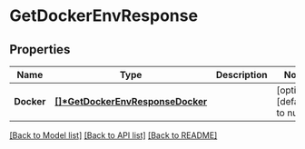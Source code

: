 # GetDockerEnvResponse

## Properties
Name | Type | Description | Notes
------------ | ------------- | ------------- | -------------
**Docker** | **[[]\*GetDockerEnvResponseDocker](GetDockerEnvResponseDocker.md)** |  | [optional] [default to null]

[[Back to Model list]](../README.md#documentation-for-models) [[Back to API list]](../README.md#documentation-for-api-endpoints) [[Back to README]](../README.md)


